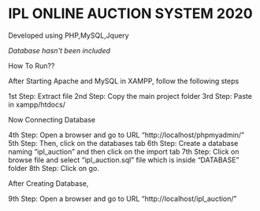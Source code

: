# IPL ONLINE AUCTION SYSTEM 2020

Developed using PHP,MySQL,Jquery

*Database hasn't been included*


How To Run??

After Starting Apache and MySQL in XAMPP, follow the following steps

1st Step: Extract file
2nd Step: Copy the main project folder
3rd Step: Paste in xampp/htdocs/

Now Connecting Database

4th Step: Open a browser and go to URL “http://localhost/phpmyadmin/”
5th Step: Then, click on the databases tab
6th Step: Create a database naming “ipl_auction” and then click on the import tab
7th Step: Click on browse file and select “ipl_auction.sql” file which is inside “DATABASE” folder
8th Step: Click on go.

After Creating Database,

9th Step: Open a browser and go to URL “http://localhost/ipl_auction/”

